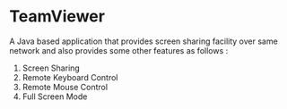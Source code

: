 # TeamViewer
A Java based application that provides screen sharing facility over same network and also provides some other features as follows : 
1. Screen Sharing 
2. Remote Keyboard Control 
3. Remote Mouse Control 
4. Full Screen Mode

